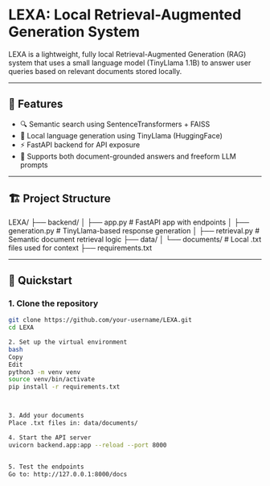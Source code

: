 # LEXA: Local Retrieval-Augmented Generation System

LEXA is a lightweight, fully local Retrieval-Augmented Generation (RAG) system that uses a small language model (TinyLlama 1.1B) to answer user queries based on relevant documents stored locally.

---

## 🔧 Features

- 🔍 Semantic search using SentenceTransformers + FAISS
- 🧠 Local language generation using TinyLlama (HuggingFace)
- ⚡ FastAPI backend for API exposure
- 💬 Supports both document-grounded answers and freeform LLM prompts

---

## 🏗️ Project Structure

LEXA/
├── backend/
│ ├── app.py # FastAPI app with endpoints
│ ├── generation.py # TinyLlama-based response generation
│ ├── retrieval.py # Semantic document retrieval logic
├── data/
│ └── documents/ # Local .txt files used for context
├── requirements.txt

---

## 🚀 Quickstart

### 1. Clone the repository
```bash
git clone https://github.com/your-username/LEXA.git
cd LEXA

2. Set up the virtual environment
bash
Copy
Edit
python3 -m venv venv
source venv/bin/activate
pip install -r requirements.txt



3. Add your documents
Place .txt files in: data/documents/

4. Start the API server
uvicorn backend.app:app --reload --port 8000


5. Test the endpoints
Go to: http://127.0.0.1:8000/docs

